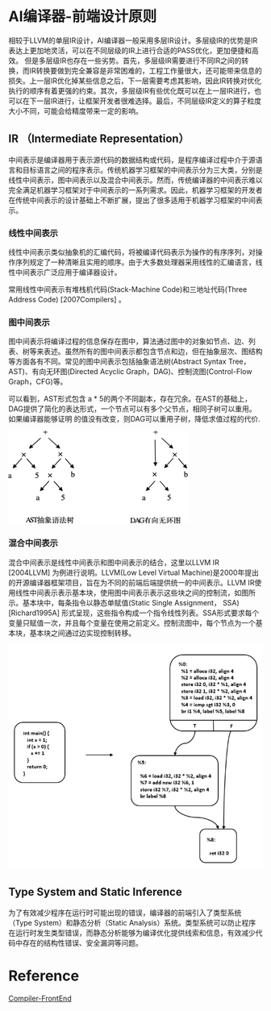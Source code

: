 # AI编译器-前端设计原则
相较于LLVM的单层IR设计，AI编译器一般采用多层IR设计。多层级IR的优势是IR表达上更加地灵活，可以在不同层级的IR上进行合适的PASS优化，更加便捷和高效。 但是多层级IR也存在一些劣势。首先，多层级IR需要进行不同IR之间的转换，而IR转换要做到完全兼容是非常困难的，工程工作量很大，还可能带来信息的损失。上一层IR优化掉某些信息之后，下一层需要考虑其影响，因此IR转换对优化执行的顺序有着更强的约束。其次，多层级IR有些优化既可以在上一层IR进行，也可以在下一层IR进行，让框架开发者很难选择。最后，不同层级IR定义的算子粒度大小不同，可能会给精度带来一定的影响。

## IR （Intermediate Representation）
中间表示是编译器用于表示源代码的数据结构或代码，是程序编译过程中介于源语言和目标语言之间的程序表示。传统机器学习框架的中间表示分为三大类，分别是线性中间表示，图中间表示以及混合中间表示。然而，传统编译器的中间表示难以完全满足机器学习框架对于中间表示的一系列需求。因此，机器学习框架的开发者在传统中间表示的设计基础上不断扩展，提出了很多适用于机器学习框架的中间表示。

### 线性中间表示
线性中间表示类似抽象机的汇编代码，将被编译代码表示为操作的有序序列，对操作序列规定了一种清晰且实用的顺序。由于大多数处理器采用线性的汇编语言，线性中间表示广泛应用于编译器设计。

常用线性中间表示有堆栈机代码(Stack-Machine Code)和三地址代码(Three Address Code) [2007Compilers] 。

### 图中间表示
图中间表示将编译过程的信息保存在图中，算法通过图中的对象如节点、边、列表、树等来表述。虽然所有的图中间表示都包含节点和边，但在抽象层次、图结构等方面各有不同。常见的图中间表示包括抽象语法树(Abstract Syntax Tree，AST)、有向无环图(Directed Acyclic Graph，DAG)、控制流图(Control-Flow Graph，CFG)等。

可以看到，AST形式包含 a * 5的两个不同副本，存在冗余。在AST的基础上，DAG提供了简化的表达形式，一个节点可以有多个父节点，相同子树可以重用。如果编译器能够证明
的值没有改变，则DAG可以重用子树，降低求值过程的代价.

![AST&DAG](images/image.png)

### 混合中间表示
混合中间表示是线性中间表示和图中间表示的结合，这里以LLVM IR [2004LLVM] 为例进行说明。LLVM(Low Level Virtual Machine)是2000年提出的开源编译器框架项目，旨在为不同的前端后端提供统一的中间表示。LLVM IR使用线性中间表示表示基本块，使用图中间表示表示这些块之间的控制流，如图所示。基本块中，每条指令以静态单赋值(Static Single Assignment， SSA) [Richard1995A] 形式呈现，这些指令构成一个指令线性列表。SSA形式要求每个变量只赋值一次，并且每个变量在使用之前定义。控制流图中，每个节点为一个基本块，基本块之间通过边实现控制转移。

![LLVM IR](images/image-1.png)


## Type System and Static Inference
为了有效减少程序在运行时可能出现的错误，编译器的前端引入了类型系统（Type System）和静态分析（Static Analysis）系统。类型系统可以防止程序在运行时发生类型错误，而静态分析能够为编译优化提供线索和信息，有效减少代码中存在的结构性错误、安全漏洞等问题。


# Reference
[Compiler-FrontEnd](https://openmlsys.github.io/chapter_frontend_and_ir/ai_compiler_design_principle.html)
